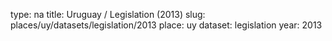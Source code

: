 type: na
title: Uruguay / Legislation (2013)
slug: places/uy/datasets/legislation/2013
place: uy
dataset: legislation
year: 2013
